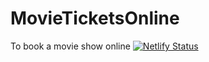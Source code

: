 # MovieTicketsOnline

To book a movie show online
[![Netlify Status](https://api.netlify.com/api/v1/badges/058d1858-8ae2-4772-abc2-b5b9146be350/deploy-status)](https://app.netlify.com/sites/bookflix-movies/deploys)
